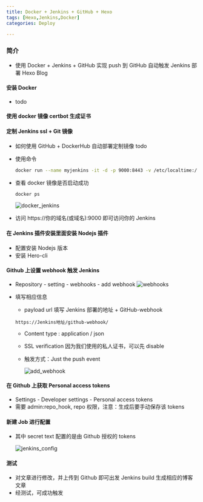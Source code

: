 ```yaml
---
title: Docker + Jenkins + GitHub + Hexo
tags: [Hexo,Jenkins,Docker]
categories: Deploy

---
```


### 简介

- 使用 Docker + Jenkins + GitHub 实现 push 到 GitHub 自动触发 Jenkins 部署 Hexo Blog

<!-- more -->

#### 安装 Docker

- todo

#### 使用 docker 镜像 certbot 生成证书

#### 定制 Jenkins ssl + Git 镜像

- 如何使用 GitHub + DockerHub 自动部署定制镜像 todo

- 使用命令 

  ```zsh
  docker run --name myjenkins -it -d -p 9000:8443 -v /etc/localtime:/etc/localtime:ro -v /var/jenkins_home/certs:/certs slashins/docker-jenkin-ssl:latest
  ```

- 查看 docker 镜像是否启动成功

  ```zsh
  docker ps
  ```

  ![docker_jenkins](http://pez5ww4dd.bkt.clouddn.com/blog/2018-09-13-docker_jenkins.png)

- 访问 https://你的域名(或域名):9000 即可访问你的 Jenkins

#### 在 Jenkins 插件安装里面安装 Nodejs 插件

- 配置安装 Nodejs 版本
- 安装 Hero-cli

#### Github 上设置 webhook 触发 Jenkins

- Repository - setting - webhooks​ - add webhook     ![webhooks](http://pez5ww4dd.bkt.clouddn.com/blog/2018-10-05-webhook.png)

- 填写相应信息

  - payload url 填写 Jenkins 部署的地址 + GitHub-webhook

  ```
  https://Jenkins地址/github-webhook/
  ```

  - Content type : application / json

  - SSL verification 因为我们使用的私人证书，可以先 disable

  - 触发方式：Just the push event

    ![add_webhook](http://pez5ww4dd.bkt.clouddn.com/blog/2018-10-05-add_webhook.png)

#### 在 Github 上获取 Personal access tokens

- Settings - Developer settings - Personal access tokens
- 需要 admin:repo_hook, repo 权限，注意：生成后要手动保存该 tokens

#### 新建 Job 进行配置

- 其中 secret text 配置的是由 Github 授权的 tokens

  ![jenkins_config](http://pez5ww4dd.bkt.clouddn.com/blog/2018-10-05-jenkins_configure.png)

#### 测试

- 对文章进行修改，并上传到 Github 即可出发 Jenkins build 生成相应的博客文章
- 经测试，可成功触发

